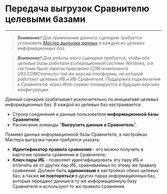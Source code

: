 # Передача выгрузок Сравнителю целевыми базами
---
> ***Внимание!** Для применения данного сценария требуется установить [Мастер выгрузки данных](wizard-install.md) в каждую из целевых информационных баз.*

> ***Внимание!** Для работы этого сценария требуется, чтобы обе целевые базы работали в операционной системе Windows, а в системе была зарегистрирована COM-компонента V83.COMConnector той же версии платформы, на которой работают целевые ИБ и ИБ Сравнителя. Поддержка подключения к Сравнителю через Web-сервис планируется в будущих версиях конфигурации.*

Данный сценарий срабатывает исключительно по инициативе целевых информационных баз. В каждой из целевых баз настраивается:

- Строка соединения и данные пользователя **информационной базы Сравнителя**;
- Расписание команды "**Выгрузить данные в Сравнитель**".

Помимо данных информационной базы Сравнителя, в настройках Мастера выгрузки также требуется указать:

- **Идентификатор правила сравнения** - его можно получить в карточке правила сравнения в Сравнителе;
- **Ключ пары ИБ** - позволяет идентифицировать эту пару ИБ и отличить ее от других пар ИБ, сравниваемых по этому же правилу сравнения. Должен быть **одинаковым** в настройках обеих целевых баз, а также **не повторяться** в других парах информационных баз, которые передают данные в ту же информационную базу Сравнителя и используют то же правило сравнения.